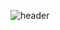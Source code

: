 ![header](https://capsule-render.vercel.app/api?type=waving&color=gradient&height=300&section=header&text=Dan&fontSize=70)
